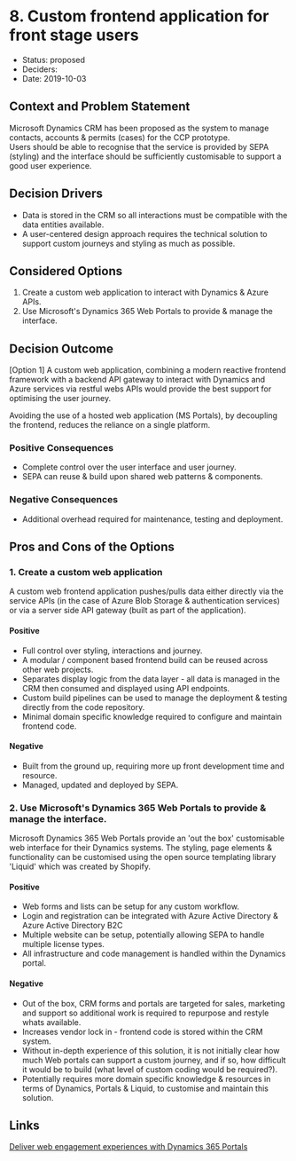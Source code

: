 # 8. Custom frontend application for front stage users

* Status: proposed
* Deciders: 
* Date: 2019-10-03

## Context and Problem Statement

Microsoft Dynamics CRM has been proposed as the system to manage contacts, accounts & permits (cases) for the CCP prototype.  
Users should be able to recognise that the service is provided by SEPA (styling) and the interface should be sufficiently customisable
to support a good user experience.

## Decision Drivers

* Data is stored in the CRM so all interactions must be compatible with the data entities available.
* A user-centered design approach requires the technical solution to support custom journeys and styling as much as possible.

## Considered Options

1. Create a custom web application to interact with Dynamics & Azure APIs.
2. Use Microsoft's Dynamics 365 Web Portals to provide & manage the interface.

## Decision Outcome

[Option 1] A custom web application, combining a modern reactive frontend framework with a backend API gateway to interact with Dynamics and Azure services via restful webs APIs
would provide the best support for optimising the user journey.

Avoiding the use of a hosted web application (MS Portals), by decoupling the frontend, reduces the reliance on a single platform.

### Positive Consequences

* Complete control over the user interface and user journey.
* SEPA can reuse & build upon shared web patterns & components.

### Negative Consequences

* Additional overhead required for maintenance, testing and deployment.

## Pros and Cons of the Options

### 1. Create a custom web application 

A custom web frontend application pushes/pulls data either directly via the service APIs (in the case of Azure Blob Storage & authentication services) or via a server side API gateway (built as part of the application).

#### Positive
* Full control over styling, interactions and journey.
* A modular / component based frontend build can be reused across other web projects.
* Separates display logic from the data layer - all data is managed in the CRM then consumed and displayed using API endpoints.
* Custom build pipelines can be used to manage the deployment & testing directly from the code repository.
* Minimal domain specific knowledge required to configure and maintain frontend code.

#### Negative
* Built from the ground up, requiring more up front development time and resource.
* Managed, updated and deployed by SEPA.

### 2. Use Microsoft's Dynamics 365 Web Portals to provide & manage the interface.

Microsoft Dynamics 365 Web Portals provide an 'out the box' customisable web interface for their Dynamics systems.  The
styling, page elements & functionality can be customised using the open source templating library 'Liquid' which was created by Shopify.

#### Positive
* Web forms and lists can be setup for any custom workflow.
* Login and registration can be integrated with Azure Active Directory & Azure Active Directory B2C
* Multiple website can be setup, potentially allowing SEPA to handle multiple license types.
* All infrastructure and code management is handled within the Dynamics portal.

#### Negative
* Out of the box, CRM forms and portals are targeted for sales, marketing and support so additional work is required to repurpose and restyle whats available.
* Increases vendor lock in - frontend code is stored within the CRM system.
* Without in-depth experience of this solution, it is not initially clear how much Web portals can support a custom journey, and if so, how difficult it would be to build (what level of custom coding would be required?).
* Potentially requires more domain specific knowledge & resources in terms of Dynamics, Portals & Liquid, to customise and maintain this solution.

## Links 
[Deliver web engagement experiences with Dynamics 365 Portals](https://docs.microsoft.com/en-us/dynamics365/portals/administer-manage-portal-dynamics-365)
